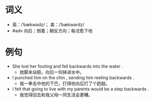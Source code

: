 # 词义
- 英：/ˈbækwədz/； 美：/ˈbækwərdz/
- #adv 向后；倒着；朝反方向；每况愈下地
# 例句
- She lost her footing and fell backwards into the water .
	- 她脚未站稳，向后一仰掉进水中。
- I punched him on the chin , sending him reeling backwards .
	- 我一拳击中他的下巴，打得他向后打了个趔趄。
- I felt that going to live with my parents would be a step backwards .
	- 我觉得回去和我父母一同生活会更糟。
